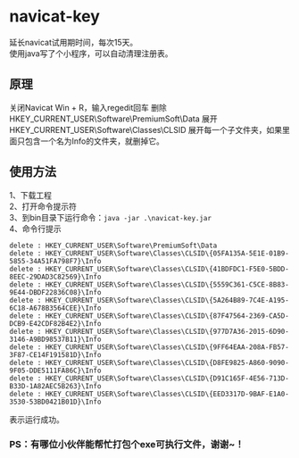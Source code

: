 # navicat-key
延长navicat试用期时间，每次15天。  
使用java写了个小程序，可以自动清理注册表。
## 原理
关闭Navicat
Win + R，输入regedit回车
删除HKEY_CURRENT_USER\Software\PremiumSoft\Data
展开HKEY_CURRENT_USER\Software\Classes\CLSID
展开每一个子文件夹，如果里面只包含一个名为Info的文件夹，就删掉它。

## 使用方法
1、下载工程  
2、打开命令提示符  
3、到bin目录下运行命令：`java -jar .\navicat-key.jar`  
4、命令行提示  
```
delete : HKEY_CURRENT_USER\Software\PremiumSoft\Data
delete : HKEY_CURRENT_USER\Software\Classes\CLSID\{05FA135A-5E1E-01B9-5855-34A51FA798F7}\Info
delete : HKEY_CURRENT_USER\Software\Classes\CLSID\{41BDFDC1-F5E0-5BDD-8EEC-29DAD3C82569}\Info
delete : HKEY_CURRENT_USER\Software\Classes\CLSID\{5559C361-C5CE-8B83-9E44-DBDF22836C08}\Info
delete : HKEY_CURRENT_USER\Software\Classes\CLSID\{5A264B89-7C4E-A195-6C18-A678B3564CEE}\Info
delete : HKEY_CURRENT_USER\Software\Classes\CLSID\{87F47564-2369-CA5D-DCB9-E42CDF82B4E2}\Info
delete : HKEY_CURRENT_USER\Software\Classes\CLSID\{977D7A36-2015-6D90-3146-A9BD98537B11}\Info
delete : HKEY_CURRENT_USER\Software\Classes\CLSID\{9FF64EAA-208A-FB57-3F87-CE14F191581D}\Info
delete : HKEY_CURRENT_USER\Software\Classes\CLSID\{D8FE9825-A860-9090-9F05-DDE5111FA86C}\Info
delete : HKEY_CURRENT_USER\Software\Classes\CLSID\{D91C165F-4E56-713D-B33D-1A82AEC5B263}\Info
delete : HKEY_CURRENT_USER\Software\Classes\CLSID\{EED3317D-9BAF-E1A0-3530-53BD0421B01D}\Info
```
表示运行成功。  

### PS：有哪位小伙伴能帮忙打包个exe可执行文件，谢谢~！
